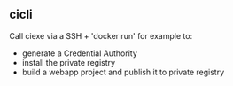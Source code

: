 
## cicli
Call ciexe via a SSH + 'docker run' for example to:
- generate a Credential Authority
- install the private registry
- build a webapp project and publish it to private registry
